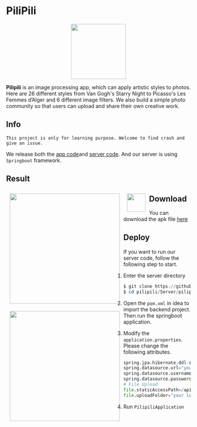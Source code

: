 # PiliPili


<div align=center>
  <img width = '150' height ='150' src ="https://ws1.sinaimg.cn/large/74c2bf2dgy1g3dujgreg7j2074074wel.jpg"/>
</div>



**Pilipili** is an image processing app, which can apply artistic styles to photos. Here are 26 different styles from Van Gogh's Starry Night to Picasso's Les Femmes d’Alger and 6 different image filters. We also build a simple photo community so that users can upload and share their own creative work.



## Info

`This project is only for learning purpose. Welcome to find crash and give an issue.` 

We release both the [app code](<https://github.com/snowgy/pilipili/tree/master/AppClient/PiliPili>)and [server code](<https://github.com/snowgy/pilipili/tree/master/AppClient/PiliPili>). And our server is using `Springboot` framework.

## Result

<div style="float:left;border:solid 1px 000;padding:10px;"><img src="https://ws1.sinaimg.cn/large/74c2bf2dgy1g3dvhl44ihg20dc0rs7wi.gif"  width="300" ></div>
<div style="float:left;border:solid 1px 000;padding:10px;"><img src="https://ws1.sinaimg.cn/large/74c2bf2dgy1g3dvxoypxej2034102t8n.jpg" width="50"/></div>
<div style="float:left;border:solid 1px 000;padding:10px;"><img src="https://ws1.sinaimg.cn/large/74c2bf2dgy1g3dvrkldr9g20h40zknjg.gif" width="300"></div>


## Download

You can download the apk file [here]()

## Deploy

If you want to run our server code, follow the following step to start.

1. Enter the server directory

```powershell
$ git clone https://github.com/snowgy/pilipili
$ cd pilipili/Server/pilipili
```

2. Open the `pom.xml` in idea to import the backend project. Then run the springboot application.

3. Modify the `application.properties`. Please change the following attributes.

   ```python
   spring.jpa.hibernate.ddl-auto=create # after the first start, change it to update
   spring.datasource.url="your data source url"
   spring.datasource.username="username"
   spring.datasource.password="password"
   # File Upload
   file.staticAccessPath=/api/file/**
   file.uploadFolder="your local folder to hold the images"
   ```

4. Run `PilipiliApplication`

